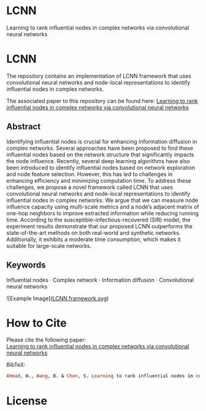 # LCNN
Learning to rank influential nodes in complex networks via convolutional neural networks

 

# LCNN
 
The repository contains an implementation of LCNN framework that uses convolutional neural networks and node-local representations to identify influential nodes in complex networks.

The associated paper to this repository can be found here:
<a href="https://rdcu.be/dAfVw" > Learning to rank influential nodes in complex networks via convolutional neural networks </a> 

## Abstract
Identifying influential nodes is crucial for enhancing information diffusion in complex networks. Several approaches have
been proposed to find these influential nodes based on the network structure that significantly impacts the node influence.
Recently, several deep learning algorithms have also been introduced to identify influential nodes based on network exploration
and node feature selection. However, this has led to challenges in enhancing efficiency and minimizing computation time. To
address these challenges, we propose a novel framework called LCNN that uses convolutional neural networks and node-local
representations to identify influential nodes in complex networks. We argue that we can measure node influence capacity
using multi-scale metrics and a node’s adjacent matrix of one-hop neighbors to improve extracted information while reducing
running time. According to the susceptible-infectious-recovered (SIR) model, the experiment results demonstrate that our
proposed LCNN outperforms the state-of-the-art methods on both real-world and synthetic networks. Additionally, it exhibits
a moderate time consumption, which makes it suitable for large-scale networks.


## Keywords
 Influential nodes · Complex network · Information diffusion · Convolutional neural networks
 
 
![Example Image]([LCNN framework.svg](https://github.com/User2021-ai/LCNN/blob/main/LCNN%20framework%20.svg))




# How to Cite
Please cite the following paper:<br>
<a href="https://rdcu.be/dAfVw" > Learning to rank influential nodes in complex networks via convolutional neural networks </a> 
 

BibTeX:

 ```ruby
Ahmad, W., Wang, B. & Chen, S. Learning to rank influential nodes in complex networks via convolutional neural networks. Appl Intell (2024). https://doi.org/10.1007/s10489-024-05336-x

```

 # License

 
 
 
 
 



